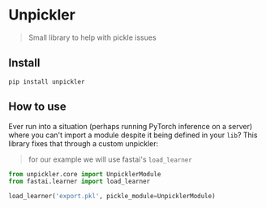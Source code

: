 # Unpickler
> Small library to help with pickle issues


## Install

`pip install unpickler`

## How to use

Ever run into a situation (perhaps running PyTorch inference on a server) where you can't import a module despite it being defined in your `lib`? This library fixes that through a custom unpickler:
> for our example we will use fastai's `load_learner`

```python
from unpickler.core import UnpicklerModule
from fastai.learner import load_learner

load_learner('export.pkl', pickle_module=UnpicklerModule)
```
